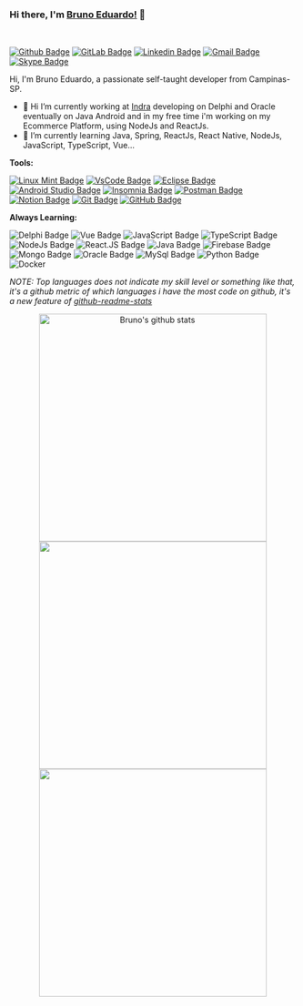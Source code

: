 ### Hi there, I'm [Bruno Eduardo!](https://brunoemferreira.github.io/my-resume-page/) 👋

<br />

[![Github Badge](https://img.shields.io/badge/-Github-000?style=flat-square&logo=Github&logoColor=white&link=https://github.com/brunoemferreira)](https://github.com/brunoemferreira)
[![GitLab Badge](https://img.shields.io/badge/-GitLab-FFA500?style=flat-square&logo=GitLab&logoColor=white&link=https://github.com/brunoemferreira)](https://gitlab.com/brunoemf)
[![Linkedin Badge](https://img.shields.io/badge/-LinkedIn-blue?style=flat-square&logo=Linkedin&logoColor=white&link=https://www.linkedin.com/in/brunoemf/)](https://www.linkedin.com/in/brunoemf/)
[![Gmail Badge](https://img.shields.io/badge/-Gmail-c14438?style=flat-square&logo=Gmail&logoColor=white&link=mailto:brunoemf@gmail.com)](mailto:brunoemf@gmail.com)
[![Skype Badge](https://img.shields.io/badge/-Skype-00AFF0?style=flat-square&logo=Skype&logoColor=white&link=mailto:brunoemf@gmail.com)](https://join.skype.com/invite/EZxGNG4S9il2)

Hi, I'm Bruno Eduardo, a passionate self-taught developer from Campinas-SP.

- 🔭 Hi I’m currently working at [Indra](https://www.indracompany.com/pt-br/indra) developing on Delphi and Oracle eventually on Java Android and in my free time i'm working on my Ecommerce Platform, using NodeJs and ReactJs.
- 🌱 I’m currently learning Java, Spring, ReactJs, React Native, NodeJs, JavaScript, TypeScript, Vue...

**Tools:**

[![Linux Mint Badge](https://img.shields.io/badge/-Linux_Mint-87CF3E?style=flat-square&logo=linux-mint&logoColor=white&link=https://github.com/brunoemferreira)](https://)
[![VsCode Badge](https://img.shields.io/badge/-VsCode-007ACC?style=flat-square&logo=visual-studio-code&logoColor=white&link=https://github.com/brunoemferreira)](https://code.visualstudio.com/)
[![Eclipse Badge](https://img.shields.io/badge/-Eclipse-2C2255?style=flat-square&logo=eclipse&logoColor=white&link=https://github.com/brunoemferreira)](https://)
[![Android Studio Badge](https://img.shields.io/badge/-Android_Studio-3DDC84?style=flat-square&logo=android-studio&logoColor=white&link=https://github.com/brunoemferreira)](https://)
[![Insomnia Badge](https://img.shields.io/badge/-Insomnia-5849BE?style=flat-square&logo=insomnia&logoColor=white&link=https://github.com/brunoemferreira)](https://)
[![Postman Badge](https://img.shields.io/badge/-Postman-FF6C37?style=flat-square&logo=postman&logoColor=white&link=https://github.com/brunoemferreira)](https://)
[![Notion Badge](https://img.shields.io/badge/-Notion-000000?style=flat-square&logo=notion&logoColor=white&link=https://github.com/brunoemferreira)](https://)
[![Git Badge](https://img.shields.io/badge/-Git-F05032?style=flat-square&logo=git&logoColor=white&link=https://github.com/brunoemferreira)](https://)
[![GitHub Badge](https://img.shields.io/badge/-GitHub-181717?style=flat-square&logo=Github&logoColor=white&link=https://github.com/brunoemferreira)](https://)

**Always Learning:**

![Delphi Badge](https://img.shields.io/badge/-Delphi-c14438?style=flat-square&logoColor=white&link=mailto:brunoemf@gmail.com)
![Vue Badge](https://img.shields.io/badge/-Vue-4FC08D?style=flat-square&logo=vue.js&logoColor=white&link=https://github.com/brunoemferreira)
![JavaScript Badge](https://img.shields.io/badge/-JavaScript-F7DF1E?style=flat-square&logo=javascript&logoColor=white&link=https://github.com/brunoemferreira)
![TypeScript Badge](https://img.shields.io/badge/-TypeScript-007ACC?style=flat-square&logo=TypeScript&logoColor=white&link=https://github.com/brunoemferreira)
![NodeJs Badge](https://img.shields.io/badge/-Node.Js-339933?style=flat-square&logo=node.js&logoColor=white&link=https://github.com/brunoemferreira)
![React.JS Badge](https://img.shields.io/badge/-React-61DAFB?style=flat-square&logo=react&logoColor=white&link=https://github.com/brunoemferreira)
![Java Badge](https://img.shields.io/badge/-Java-c14438?style=flat-square&logo=Java&logoColor=white&link=https://github.com/brunoemferreira)
![Firebase Badge](https://img.shields.io/badge/-Firebase-FFCA28?style=flat-square&logo=Firebase&logoColor=white&link=https://github.com/brunoemferreira)
![Mongo Badge](https://img.shields.io/badge/-MongoDB-47A248?style=flat-square&logo=MongoDB&logoColor=white&link=https://github.com/brunoemferreira)
![Oracle Badge](https://img.shields.io/badge/-Oracle-F80000?style=flat-square&logo=Oracle&logoColor=white&link=https://github.com/brunoemferreira)
![MySql Badge](https://img.shields.io/badge/-MySql-4479A1?style=flat-square&logo=MySql&logoColor=white&link=https://github.com/brunoemferreira)
![Python Badge](https://img.shields.io/badge/-Python-3776AB?style=flat-square&logo=Python&logoColor=white&link=https://github.com/brunoemferreira)
![Docker](https://img.shields.io/badge/-Docker-099cec?style=flat&logoColor=fff&logo=docker)&nbsp;

_NOTE: Top languages does not indicate my skill level or something like that, it's a github metric of which languages i have the most code on github, it's a new feature of [github-readme-stats](https://github.com/anuraghazra/github-readme-stats)_

<center>
    <tr>
      <td><img width="400px" align="center" src="https://github-readme-stats.vercel.app/api?username=brunoemferreira&show_icons=true&include_all_commits=true&theme=react" alt="Bruno's github stats" />
      </td>
    </tr>
      <td><img width="400px" align="center" src="https://github-readme-stats.vercel.app/api/top-langs?username=brunoemferreira&layout=compact&langs_count=20&theme=react" />
      </td>
    <tr>
      <td><img width="400px" align="center" src="https://github-readme-stats.vercel.app/api/wakatime?username=brunoemferreira&theme=react&langs_count=20&layout=compact&v2" />
      </td>
    </tr>
</center>


